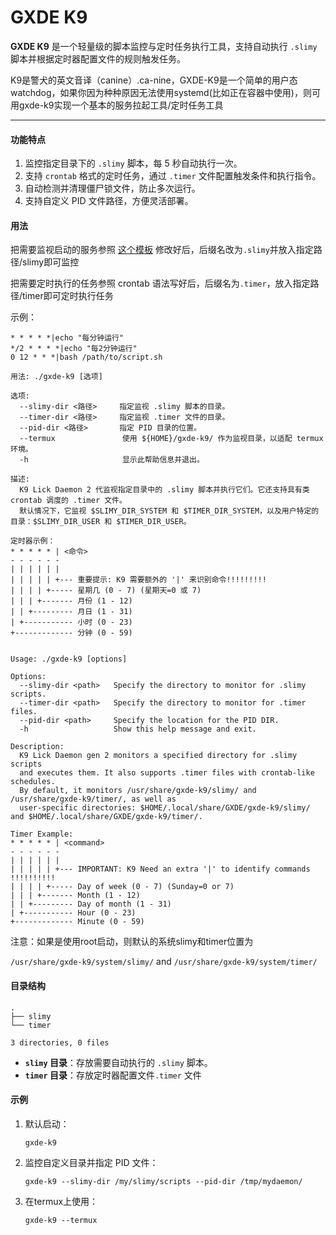 # GXDE K9

**GXDE K9** 是一个轻量级的脚本监控与定时任务执行工具，支持自动执行 `.slimy` 脚本并根据定时器配置文件的规则触发任务。

K9是警犬的英文音译（canine）.ca-nine，GXDE-K9是一个简单的用户态watchdog，如果你因为种种原因无法使用systemd(比如正在容器中使用)，则可用gxde-k9实现一个基本的服务拉起工具/定时任务工具



---

#### **功能特点**

1. 监控指定目录下的 `.slimy` 脚本，每 5 秒自动执行一次。
2. 支持 `crontab` 格式的定时任务，通过 `.timer` 文件配置触发条件和执行指令。
3. 自动检测并清理僵尸锁文件，防止多次运行。
4. 支持自定义 PID 文件路径，方便灵活部署。

#### **用法**

把需要监视启动的服务参照 [这个模板](src/usr/share/gxde-k9/slimy/example.slimy.example) 修改好后，后缀名改为`.slimy`并放入指定路径/slimy即可监控

把需要定时执行的任务参照 crontab 语法写好后，后缀名为`.timer`，放入指定路径/timer即可定时执行任务


示例：

```
* * * * *|echo "每分钟运行"
*/2 * * * *|echo "每2分钟运行"
0 12 * * *|bash /path/to/script.sh
```


```
用法: ./gxde-k9 [选项]

选项:
  --slimy-dir <路径>     指定监视 .slimy 脚本的目录。
  --timer-dir <路径>     指定监视 .timer 文件的目录。
  --pid-dir <路径>       指定 PID 目录的位置。
  --termux               使用 ${HOME}/gxde-k9/ 作为监视目录，以适配 termux 环境。
  -h                     显示此帮助信息并退出。

描述:
  K9 Lick Daemon 2 代监视指定目录中的 .slimy 脚本并执行它们。它还支持具有类 crontab 调度的 .timer 文件。
  默认情况下，它监视 $SLIMY_DIR_SYSTEM 和 $TIMER_DIR_SYSTEM，以及用户特定的目录：$SLIMY_DIR_USER 和 $TIMER_DIR_USER。

定时器示例：
* * * * * | <命令>
- - - - - -
| | | | | |
| | | | | +--- 重要提示: K9 需要额外的 '|' 来识别命令!!!!!!!!!
| | | | +----- 星期几 (0 - 7) (星期天=0 或 7)
| | | +------- 月份 (1 - 12)
| | +--------- 月日 (1 - 31)
| +----------- 小时 (0 - 23)
+------------- 分钟 (0 - 59)


Usage: ./gxde-k9 [options]

Options:
  --slimy-dir <path>   Specify the directory to monitor for .slimy scripts.
  --timer-dir <path>   Specify the directory to monitor for .timer files.
  --pid-dir <path>     Specify the location for the PID DIR.
  -h                   Show this help message and exit.

Description:
  K9 Lick Daemon gen 2 monitors a specified directory for .slimy scripts
  and executes them. It also supports .timer files with crontab-like schedules.
  By default, it monitors /usr/share/gxde-k9/slimy/ and /usr/share/gxde-k9/timer/, as well as
  user-specific directories: $HOME/.local/share/GXDE/gxde-k9/slimy/ and $HOME/.local/share/GXDE/gxde-k9/timer/.

Timer Example:
* * * * * | <command>
- - - - - -
| | | | | |
| | | | | +--- IMPORTANT: K9 Need an extra '|' to identify commands !!!!!!!!!!
| | | | +----- Day of week (0 - 7) (Sunday=0 or 7)
| | | +------- Month (1 - 12)
| | +--------- Day of month (1 - 31)
| +----------- Hour (0 - 23)
+------------- Minute (0 - 59)
```
                                                           
注意：如果是使用root启动，则默认的系统slimy和timer位置为

`/usr/share/gxde-k9/system/slimy/` and `/usr/share/gxde-k9/system/timer/`


#### **目录结构**

```
.
├── slimy
└── timer

3 directories, 0 files
```

* **`slimy` 目录**：存放需要自动执行的 `.slimy` 脚本。
* **`timer` 目录**：存放定时器配置文件`.timer` 文件



#### **示例**

1. 默认启动：
   
   ```
   gxde-k9
   ```
2. 监控自定义目录并指定 PID 文件：
   
   ```
   gxde-k9 --slimy-dir /my/slimy/scripts --pid-dir /tmp/mydaemon/
   ```
3. 在termux上使用：
   
   ```
   gxde-k9 --termux
   ```

